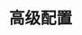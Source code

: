 ---
title: "高级配置"
linktitle: "高级配置"
weight: 6
docscope: system
description: 高级配置主要包括费率配置、二次定价策略、汇率配置、维度管理等功能。
---